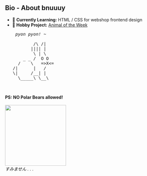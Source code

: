 <!DOCTYPE html>
<html>
<head>
  <h2>Bio - About bnuuuy</h2>
</head>
<body>
  <div class="main">
    <p>
      <ul class="BioPoints">
        <li>🌱 <strong>Currently Learning:</strong> HTML / CSS for webshop frontend design</li>
        <li>🐇 <strong>Hobby Project:</strong> <a href="https://animal-of-the-week.fly.dev/">Animal of the Week</a></li>
      </ul>
    <pre class="ASCII">
    <em>pyon pyon! ~</em><br>
           /\ /|
          |||| |
           \ | \
       _ _ /  O O
     /    \   =>X<=
   /|      |   /
   \|     /__| |
     \_____\ \__\
  </pre><br>
  <span><strong>PS: NO Polar Bears allowed!</strong></span><br><br>
  <img ID="Bepo" src="https://i.pinimg.com/474x/c2/3a/a7/c23aa7a82d768dccf07975d8aa2c8312.jpg" height="200px;"><br>
  <span><em>すみません . . .</em>
</p>
</div>

</body>
</html>






